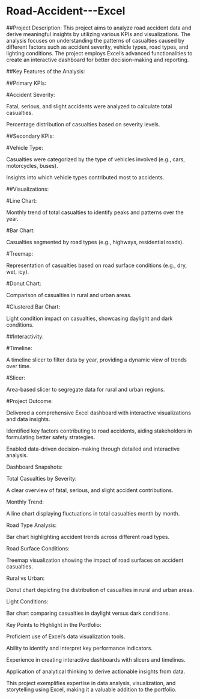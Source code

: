 # Road-Accident---Excel

##Project Description:
This project aims to analyze road accident data and derive meaningful insights by utilizing various KPIs and visualizations. The analysis focuses on understanding the patterns of casualties caused by different factors such as accident severity, vehicle types, road types, and lighting conditions. The project employs Excel’s advanced functionalities to create an interactive dashboard for better decision-making and reporting.

##Key Features of the Analysis:

##Primary KPIs:

#Accident Severity:

Fatal, serious, and slight accidents were analyzed to calculate total casualties.

Percentage distribution of casualties based on severity levels.

##Secondary KPIs:

#Vehicle Type:

Casualties were categorized by the type of vehicles involved (e.g., cars, motorcycles, buses).

Insights into which vehicle types contributed most to accidents.

##Visualizations:

#Line Chart:

Monthly trend of total casualties to identify peaks and patterns over the year.

#Bar Chart:

Casualties segmented by road types (e.g., highways, residential roads).

#Treemap:

Representation of casualties based on road surface conditions (e.g., dry, wet, icy).

#Donut Chart:

Comparison of casualties in rural and urban areas.

#Clustered Bar Chart:

Light condition impact on casualties, showcasing daylight and dark conditions.

##Interactivity:

#Timeline:

A timeline slicer to filter data by year, providing a dynamic view of trends over time.

#Slicer:

Area-based slicer to segregate data for rural and urban regions.

#Project Outcome:

Delivered a comprehensive Excel dashboard with interactive visualizations and data insights.

Identified key factors contributing to road accidents, aiding stakeholders in formulating better safety strategies.

Enabled data-driven decision-making through detailed and interactive analysis.

Dashboard Snapshots:

Total Casualties by Severity:

A clear overview of fatal, serious, and slight accident contributions.

Monthly Trend:

A line chart displaying fluctuations in total casualties month by month.

Road Type Analysis:

Bar chart highlighting accident trends across different road types.

Road Surface Conditions:

Treemap visualization showing the impact of road surfaces on accident casualties.

Rural vs Urban:

Donut chart depicting the distribution of casualties in rural and urban areas.

Light Conditions:

Bar chart comparing casualties in daylight versus dark conditions.

Key Points to Highlight in the Portfolio:

Proficient use of Excel’s data visualization tools.

Ability to identify and interpret key performance indicators.

Experience in creating interactive dashboards with slicers and timelines.

Application of analytical thinking to derive actionable insights from data.

This project exemplifies expertise in data analysis, visualization, and storytelling using Excel, making it a valuable addition to the portfolio.
